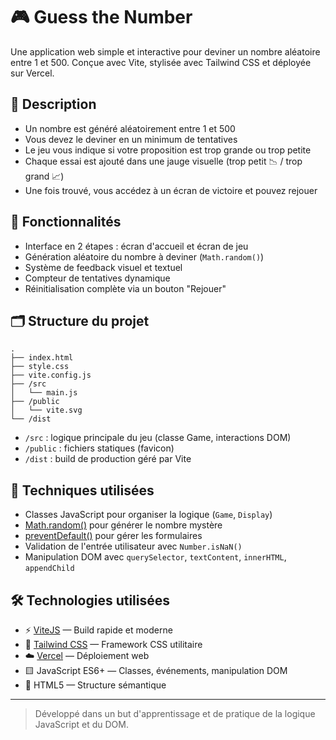 # 🎮 Guess the Number

Une application web simple et interactive pour deviner un nombre aléatoire entre 1 et 500. Conçue avec Vite, stylisée avec Tailwind CSS et déployée sur Vercel.

## 📝 Description

- Un nombre est généré aléatoirement entre 1 et 500
- Vous devez le deviner en un minimum de tentatives
- Le jeu vous indique si votre proposition est trop grande ou trop petite
- Chaque essai est ajouté dans une jauge visuelle (trop petit 📉 / trop grand 📈)
- Une fois trouvé, vous accédez à un écran de victoire et pouvez rejouer

## 🚀 Fonctionnalités

- Interface en 2 étapes : écran d'accueil et écran de jeu
- Génération aléatoire du nombre à deviner (`Math.random()`)
- Système de feedback visuel et textuel
- Compteur de tentatives dynamique
- Réinitialisation complète via un bouton "Rejouer"

## 🗂️ Structure du projet

```
.
├── index.html
├── style.css
├── vite.config.js
├── /src
│   └── main.js
├── /public
│   └── vite.svg
└── /dist
```

- `/src` : logique principale du jeu (classe Game, interactions DOM)
- `/public` : fichiers statiques (favicon)
- `/dist` : build de production géré par Vite

## 🧠 Techniques utilisées

- Classes JavaScript pour organiser la logique (`Game`, `Display`)
- [Math.random()](https://developer.mozilla.org/fr/docs/Web/JavaScript/Reference/Global_Objects/Math/random) pour générer le nombre mystère
- [preventDefault()](https://developer.mozilla.org/fr/docs/Web/API/Event/preventDefault) pour gérer les formulaires
- Validation de l'entrée utilisateur avec `Number.isNaN()`
- Manipulation DOM avec `querySelector`, `textContent`, `innerHTML`, `appendChild`

## 🛠️ Technologies utilisées

- ⚡ [ViteJS](https://vitejs.dev) — Build rapide et moderne
- 🎨 [Tailwind CSS](https://tailwindcss.com) — Framework CSS utilitaire
- ☁️ [Vercel](https://vercel.com) — Déploiement web
- 🟨 JavaScript ES6+ — Classes, événements, manipulation DOM
- 📄 HTML5 — Structure sémantique

---

> Développé dans un but d'apprentissage et de pratique de la logique JavaScript et du DOM.

